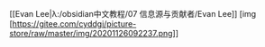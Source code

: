 [[Evan Lee|λ:/obsidian中文教程/07 信息源与贡献者/Evan Lee]]
[img [https://gitee.com/cyddgi/picture-store/raw/master/img/20201126092237.png]]